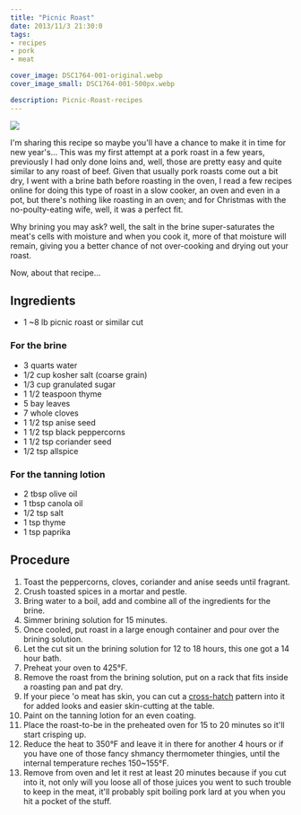 ```yaml
---
title: "Picnic Roast"
date: 2013/11/3 21:30:0
tags: 
- recipes
- pork
- meat

cover_image: DSC1764-001-original.webp
cover_image_small: DSC1764-001-500px.webp

description: Picnic-Roast-recipes
---
```


[![](DSC1764-001)](DSC1764-001-original.webp)

  
I'm sharing this recipe so maybe you'll have a chance to make it in time for new year's... This was my first attempt at a pork roast in a few years, previously I had only done loins and, well, those are pretty easy and quite similar to any roast of beef. Given that usually pork roasts come out a bit dry, I went with a brine bath before roasting in the oven, I read a few recipes online for doing this type of roast in a slow cooker, an oven and even in a pot, but there's nothing like roasting in an oven; and for Christmas with the no-poulty-eating wife, well, it was a perfect fit.  
  
Why brining you may ask? well, the salt in the brine super-saturates the meat's cells with moisture and when you cook it, more of that moisture will remain, giving you a better chance of not over-cooking and drying out your roast.  
  
Now, about that recipe...  
  

## Ingredients

*   1 ~8 lb picnic roast or similar cut

### For the brine

*   3 quarts water
*   1/2 cup kosher salt (coarse grain)
*   1/3 cup granulated sugar
*   1 1/2 teaspoon thyme
*   5 bay leaves
*   7 whole cloves
*   1 1/2 tsp anise seed
*   1 1/2 tsp black peppercorns
*   1 1/2 tsp coriander seed
*   1/2 tsp allspice

### For the tanning lotion

*   2 tbsp olive oil
*   1 tbsp canola oil
*   1/2 tsp salt
*   1 tsp thyme
*   1 tsp paprika

## Procedure

1.  Toast the peppercorns, cloves, coriander and anise seeds until fragrant.
2.  Crush toasted spices in a mortar and pestle.
3.  Bring water to a boil, add and combine all of the ingredients for the brine.
4.  Simmer brining solution for 15 minutes.
5.  Once cooled, put roast in a large enough container and pour over the brining solution.
6.  Let the cut sit un the brining solution for 12 to 18 hours, this one got a 14 hour bath.
7.  Preheat your oven to 425°F.
8.  Remove the roast from the brining solution, put on a rack that fits inside a roasting pan and pat dry.
9.  If your piece 'o meat has skin, you can cut a <a href="DSC1713-001-original.webp">cross-hatch</a> pattern into it for added looks and easier skin-cutting at the table.
10.  Paint on the tanning lotion for an even coating.
11.  Place the roast-to-be in the preheated oven for 15 to 20 minutes so it'll start crisping up.
12.  Reduce the heat to 350°F and leave it in there for another 4 hours or if you have one of those fancy shmancy thermometer thingies, until the internal temperature reches 150~155°F.
13.  Remove from oven and let it rest at least 20 minutes because if you cut into it, not only will you loose all of those juices you went to such trouble to keep in the meat, it'll probably spit boiling pork lard at you when you hit a pocket of the stuff.
